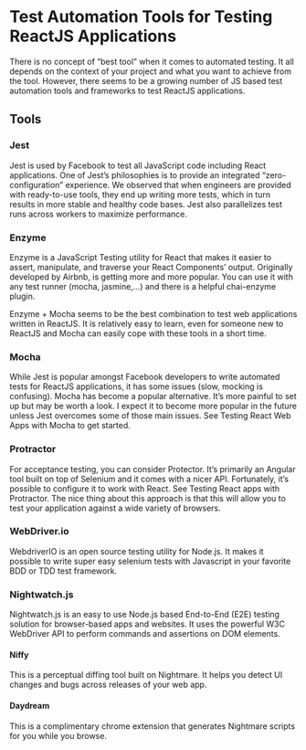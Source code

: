 # Test Automation Tools for Testing ReactJS Applications

There is no concept of “best tool” when it comes to automated testing. It all depends on the context of your project and what you want to achieve from the tool. However, there seems to be a growing number of JS based test automation tools and frameworks to test ReactJS applications. 

## Tools

### Jest

Jest is used by Facebook to test all JavaScript code including React applications. One of Jest’s philosophies is to provide an integrated “zero-configuration” experience. We observed that when engineers are provided with ready-to-use tools, they end up writing more tests, which in turn results in more stable and healthy code bases. Jest also parallelizes test runs across workers to maximize performance.

### Enzyme

Enzyme is a JavaScript Testing utility for React that makes it easier to assert, manipulate, and traverse your React Components’ output. Originally developed by Airbnb, is getting more and more popular. You can use it with any test runner (mocha, jasmine,…) and there is a helpful chai-enzyme plugin.

Enzyme + Mocha seems to be the best combination to test web applications written in ReactJS. It is relatively easy to learn, even for someone new to ReactJS and Mocha can easily cope with these tools in a short time.

### Mocha

While Jest is popular amongst Facebook developers to write automated tests for ReactJS applications, it has some issues (slow, mocking is confusing). Mocha has become a popular alternative. It’s more painful to set up but may be worth a look. I expect it to become more popular in the future unless Jest overcomes some of those main issues. See Testing React Web Apps with Mocha to get started.

### Protractor

For acceptance testing, you can consider Protector. It’s primarily an Angular tool built on top of Selenium and it comes with a nicer API. Fortunately, it’s possible to configure it to work with React. See Testing React apps with Protractor. The nice thing about this approach is that this will allow you to test your application against a wide variety of browsers.

### WebDriver.io

WebdriverIO is an open source testing utility for Node.js. It makes it possible to write super easy selenium tests with Javascript in your favorite BDD or TDD test framework.

### Nightwatch.js

Nightwatch.js is an easy to use Node.js based End-to-End (E2E) testing solution for browser-based apps and websites. It uses the powerful W3C WebDriver API to perform commands and assertions on DOM elements.

#### Niffy 

This is a perceptual diffing tool built on Nightmare. It helps you detect UI changes and bugs across releases of your web app.

####  Daydream 

This is a complimentary chrome extension that generates Nightmare scripts for you while you browse.

